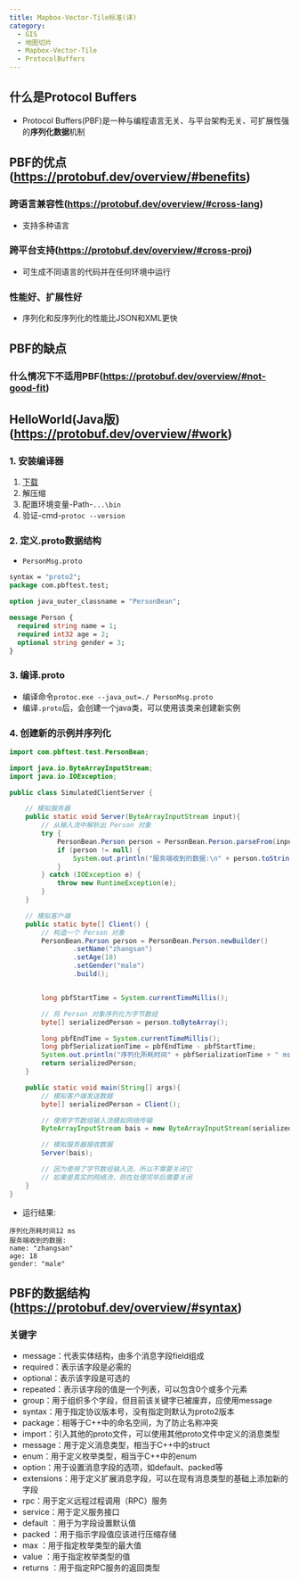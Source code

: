 ```yaml
---
title: Mapbox-Vector-Tile标准(译)
category:
  - GIS
  - 地图切片
  - Mapbox-Vector-Tile
  - ProtocolBuffers
---
```

## 什么是Protocol Buffers
- Protocol Buffers(PBF)是一种与编程语言无关、与平台架构无关、可扩展性强的**序列化数据**机制
## PBF的优点(https://protobuf.dev/overview/#benefits)
### 跨语言兼容性(https://protobuf.dev/overview/#cross-lang)
- 支持多种语言
### 跨平台支持(https://protobuf.dev/overview/#cross-proj)
- 可生成不同语言的代码并在任何环境中运行
### 性能好、扩展性好
- 序列化和反序列化的性能比JSON和XML更快
## PBF的缺点
### 什么情况下不适用PBF(https://protobuf.dev/overview/#not-good-fit)
## HelloWorld(Java版)(https://protobuf.dev/overview/#work)
### 1. 安装编译器
1. [下载](https://protobuf.dev/downloads/)
2. 解压缩
3. 配置环境变量-Path-`...\bin`
4. 验证-cmd-`protoc --version`
### 2. 定义.proto数据结构
- `PersonMsg.proto`
```protobuf
syntax = "proto2";
package com.pbftest.test;

option java_outer_classname = "PersonBean";

message Person {
  required string name = 1;
  required int32 age = 2;
  optional string gender = 3;
}
```
### 3. 编译.proto
- 编译命令`protoc.exe --java_out=./ PersonMsg.proto`
- 编译`.proto`后，会创建一个java类，可以使用该类来创建新实例
### 4. 创建新的示例并序列化
```java
import com.pbftest.test.PersonBean;

import java.io.ByteArrayInputStream;
import java.io.IOException;

public class SimulatedClientServer {

    // 模拟服务器
    public static void Server(ByteArrayInputStream input){
        // 从输入流中解析出 Person 对象
        try {
            PersonBean.Person person = PersonBean.Person.parseFrom(input);
            if (person != null) {
                System.out.println("服务端收到的数据:\n" + person.toString());
            }
        } catch (IOException e) {
            throw new RuntimeException(e);
        }
    }

    // 模拟客户端
    public static byte[] Client() {
        // 构造一个 Person 对象
        PersonBean.Person person = PersonBean.Person.newBuilder()
                .setName("zhangsan")
                .setAge(18)
                .setGender("male")
                .build();


        long pbfStartTime = System.currentTimeMillis();

        // 将 Person 对象序列化为字节数组
        byte[] serializedPerson = person.toByteArray();

        long pbfEndTime = System.currentTimeMillis();
        long pbfSerializationTime = pbfEndTime - pbfStartTime;
        System.out.println("序列化所耗时间" + pbfSerializationTime + " ms");
        return serializedPerson;
    }

    public static void main(String[] args){
        // 模拟客户端发送数据
        byte[] serializedPerson = Client();

        // 使用字节数组输入流模拟网络传输
        ByteArrayInputStream bais = new ByteArrayInputStream(serializedPerson);

        // 模拟服务器接收数据
        Server(bais);

        // 因为使用了字节数组输入流，所以不需要关闭它
        // 如果是真实的网络流，则在处理完毕后需要关闭
    }
}
```
- 运行结果:
```
序列化所耗时间12 ms
服务端收到的数据:
name: "zhangsan"
age: 18
gender: "male"
```
## PBF的数据结构(https://protobuf.dev/overview/#syntax)
### 关键字
- message：代表实体结构，由多个消息字段field组成
- required：表示该字段是必需的
- optional：表示该字段是可选的
- repeated：表示该字段的值是一个列表，可以包含0个或多个元素
- group：用于组织多个字段，但目前该关键字已被废弃，应使用message
- syntax：用于指定协议版本号，没有指定则默认为proto2版本
- package：相等于C++中的命名空间，为了防止名称冲突
- import：引入其他的proto文件，可以使用其他proto文件中定义的消息类型
- message：用于定义消息类型，相当于C++中的struct
- enum：用于定义枚举类型，相当于C++中的enum
- option：用于设置消息字段的选项，如default、packed等
- extensions：用于定义扩展消息字段，可以在现有消息类型的基础上添加新的字段
- rpc：用于定义远程过程调用（RPC）服务
- service：用于定义服务接口
- default ：用于为字段设置默认值
- packed ：用于指示字段值应该进行压缩存储
- max ：用于指定枚举类型的最大值
- value ：用于指定枚举类型的值
- returns ：用于指定RPC服务的返回类型

